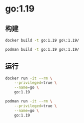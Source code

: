 # go:1.19

## 构建

```bash
docker build -t go:1.19 go\:1.19/

podman build -t go:1.19 go\:1.19/
```

## 运行

```bash
docker run -it --rm \
    --privileged=true \
    --name=go \
    go:1.19

podman run -it --rm \
    --privileged=true \
    --name=go \
    go:1.19
```